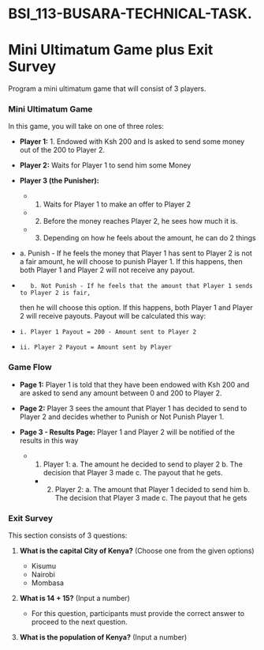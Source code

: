 # BSI_113-BUSARA-TECHNICAL-TASK.



# Mini Ultimatum Game plus Exit Survey
Program a mini ultimatum game that will consist of 3 players.
### Mini Ultimatum Game

In this game, you will take on one of three roles:

- **Player 1:** 1. Endowed with Ksh 200 and  Is asked to send some money out of the 200 to Player 2.
- **Player 2:** Waits for Player 1 to send him some Money
- **Player 3 (the Punisher):** 
    -   1. Waits for Player 1 to make an offer to Player 2
    -   2. Before the money reaches Player 2, he sees how much it is.
    -   3. Depending on how he feels about the amount, he can do 2 things
-   a. Punish - If he feels the money that Player 1 has sent to Player 2 is not a fair
    amount, he will choose to punish Player 1. If this happens, then both Player 1
    and Player 2 will not receive any payout.

-        b. Not Punish - If he feels that the amount that Player 1 sends to Player 2 is fair,
    then he will choose this option. If this happens, both Player 1 and Player 2 will
    receive payouts. Payout will be calculated this way:
-     i. Player 1 Payout = 200 - Amount sent to Player 2
-     ii. Player 2 Payout = Amount sent by Player

### Game Flow

- **Page 1:** Player 1 is told that they have been endowed with Ksh 200 and are asked to send any amount between 0 and 200 to Player 2.

- **Page 2:** Player 3 sees the amount that Player 1 has decided to send to Player 2 and decides whether to Punish or Not Punish Player 1.

- **Page 3 - Results Page:** Player 1 and Player 2 will be notified of the results in this way
    - 1. Player 1:
            a. The amount he decided to send to player 2
            b. The decision that Player 3 made
            c. The payout that he gets.
        - 2. Player 2:
            a. The amount that Player 1 decided to send him
            b. The decision that Player 3 made
            c. The payout that he gets
### Exit Survey

This section consists of 3 questions:

1. **What is the capital City of Kenya?** (Choose one from the given options)
   - Kisumu
   - Nairobi
   - Mombasa

2. **What is 14 + 15?** (Input a number)
   - For this question, participants must provide the correct answer to proceed to the next question.

3. **What is the population of Kenya?** (Input a number)